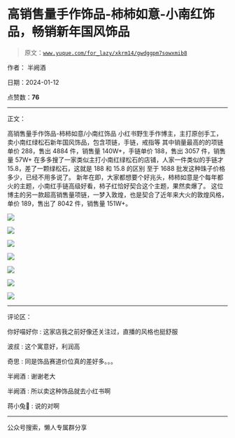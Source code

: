 # 高销售量手作饰品-柿柿如意-小南红饰品，畅销新年国风饰品

> 原文：[`www.yuque.com/for_lazy/xkrm14/gwdggpm7sowxmib8`](https://www.yuque.com/for_lazy/xkrm14/gwdggpm7sowxmib8)

作者： 半阙酒

日期：2024-01-12

点赞数：**76**

* * *

正文：

高销售量手作饰品-柿柿如意/小南红饰品 小红书野生手作博主，主打原创手工，卖小南红绿松石新年国风饰品，包含项链，手链，戒指等
其中销量最高的的项链单价 288，售出 4884 件，销售量 140W+，手链单价 188，售出 3057 件，销售量 57W+
在多多搜了一家类似主打小南红绿松石的店铺，人家一件类似的手链才 15.8，差了一颗绿松石，这就是 188 和 15.8 的区别
至于 1688 批发这种珠子价格多少，已经不用多说了。
新年在即，大家都想要个好兆头，柿柿如意是个每年都火的主题，小南红手链高级好看，柿子红恰好契合这个主题，果然卖爆了。
这位博主的另一款超高销售量项链，一梦入敦煌，也是契合了近年来大火的敦煌风格，单价 189，售出了 8042 件，销售量 151W+。

![](img/afd8bf59eaaa93b4c9d1c78026e9182e.png)

![](img/fd2fe76e6ebf67cfb280270b69b942a1.png)

![](img/a408753b1619a0b5fb88048ff675852c.png)

![](img/fc83d6322360607cc18fb64020af1614.png)

![](img/3da7a7dce8f0f37fa7bda991d8cdf570.png)

![](img/a9f648db21dcbcf0fa73eb4b3564681b.png)

![](img/c59bd9892f403a7c43444a992c25e4dd.png)

* * *

评论区：

你好喵好你 : 这家店我之前好像还关注过，直播的风格也挺舒服

波叔 : 这个寓意好，利润高

奇思 : 同是饰品赛道价位真的差好多。。。

半阙酒 : 谢谢老大

半阙酒 : 所以卖这种饰品就去小红书啊

蒋小兔🍑 : 说的对啊

* * *

公众号搜索，懒人专属群分享